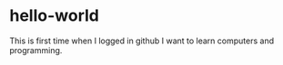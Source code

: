 # hello-world
This is first time when I logged in github
I want to learn computers and programming.
